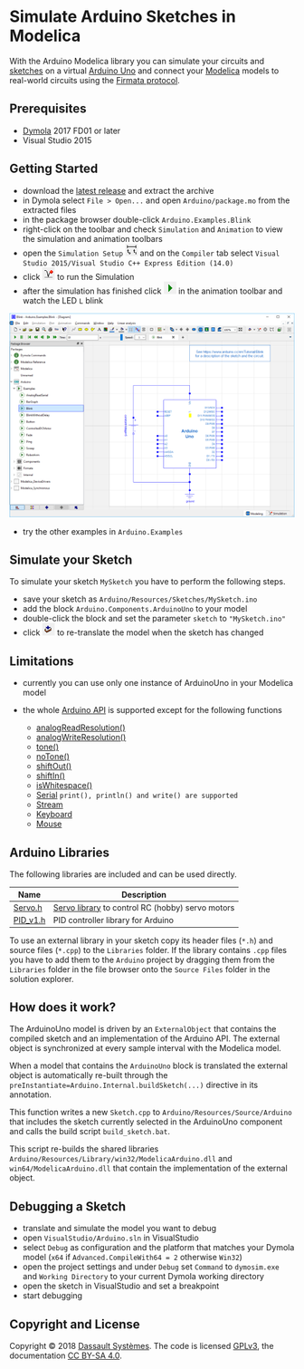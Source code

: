 # Simulate Arduino Sketches in Modelica

With the Arduino Modelica library you can simulate your circuits and [sketches](https://www.arduino.cc/en/Tutorial/Sketch) on a virtual [Arduino Uno](https://www.arduino.cc/en/Main/ArduinoBoardUno) and connect your [Modelica](https://www.modelica.org/) models to real-world circuits using the [Firmata protocol](http://www.firmata.org/).


## Prerequisites

- [Dymola](https://www.3ds.com/products-services/catia/products/dymola) 2017 FD01 or later
- Visual Studio 2015


## Getting Started

- download the [latest release](releases/latest) and extract the archive
- in Dymola select `File > Open...` and open `Arduino/package.mo` from the extracted files
- in the package browser double-click `Arduino.Examples.Blink`
- right-click on the toolbar and check `Simulation` and `Animation` to view the simulation and animation toolbars
- open the `Simulation Setup` ![Setup Button](Arduino/Resources/Images/setup_button.png) and on the `Compiler` tab select `Visual Studio 2015/Visual Studio C++ Express Edition (14.0)`
- click ![Simulate Button](Arduino/Resources/Images/simulate_button.png) to run the Simulation
- after the simulation has finished click ![Run Button](Arduino/Resources/Images/run_button.png) in the animation toolbar and watch the LED `L` blink

![Arduino.Examples.Blink](Arduino/Resources/Images/blink_example.png)

- try the other examples in `Arduino.Examples`


## Simulate your Sketch

To simulate your sketch `MySketch` you have to perform the following steps.

- save your sketch as `Arduino/Resources/Sketches/MySketch.ino`
- add the block `Arduino.Components.ArduinoUno` to your model
- double-click the block and set the parameter `sketch` to `"MySketch.ino"`
- click ![Translate Button](Arduino/Resources/Images/translate_button.png) to re-translate the model when the sketch has changed


## Limitations

- currently you can use only one instance of ArduinoUno in your Modelica model

- the whole [Arduino API](https://www.arduino.cc/en/Reference/HomePage) is supported except for the following functions

	- [analogReadResolution()](https://www.arduino.cc/en/Reference/AnalogReadResolution)
	- [analogWriteResolution()](https://www.arduino.cc/en/Reference/AnalogWriteResolution)
	- [tone()](https://www.arduino.cc/en/Reference/Tone)
	- [noTone()](https://www.arduino.cc/en/Reference/NoTone)
	- [shiftOut()](https://www.arduino.cc/en/Reference/ShiftOut)
	- [shiftIn()](https://www.arduino.cc/en/Reference/ShiftIn)
	- [isWhitespace()](https://www.arduino.cc/en/Reference/IsWhitespace)
	- [Serial](https://www.arduino.cc/en/Reference/Serial) `print(), println() and write() are supported`
	- [Stream](https://www.arduino.cc/en/Reference/Stream)
	- [Keyboard](https://www.arduino.cc/en/Reference/MouseKeyboard)
	- [Mouse](https://www.arduino.cc/en/Reference/MouseKeyboard)


## Arduino Libraries

The following libraries are included and can be used directly.

| Name                            | Description |
|---------------------------------|-------------|
|[Servo.h](Libraries/Servo.h)     | [Servo library](https://www.arduino.cc/en/Reference/Servo) to control RC (hobby) servo motors |
|[PID_v1.h](Libraries/PID_v1.h)   | PID controller library for Arduino |

To use an external library in your sketch copy its header files (`*.h`) and source files (`*.cpp`) to the `Libraries` folder. If the library contains `.cpp` files you have to add them to the `Arduino` project by dragging them from the `Libraries` folder in the file browser onto the `Source Files` folder in the solution explorer.


## How does it work?

The ArduinoUno model is driven by an `ExternalObject` that contains the compiled sketch and an implementation of the Arduino API. The external object is synchronized at every sample interval with the Modelica model.

When a model that contains the `ArduinoUno` block is translated the external object is automatically re-built through the `preInstantiate=Arduino.Internal.buildSketch(...)` directive in its annotation.

This function writes a new `Sketch.cpp` to `Arduino/Resources/Source/Arduino` that includes the sketch currently selected in the ArduinoUno component and calls the build script `build_sketch.bat`.

This script re-builds the shared libraries `Arduino/Resources/Library/win32/ModelicaArduino.dll` and `win64/ModelicaArduino.dll` that contain the implementation of the external object.


## Debugging a Sketch

- translate and simulate the model you want to debug
- open `VisualStudio/Arduino.sln` in VisualStudio
- select `Debug` as configuration and the platform that matches your Dymola model (`x64` if `Advanced.CompileWith64 = 2` otherwise `Win32`)
- open the project settings and under `Debug` set `Command` to `dymosim.exe` and `Working Directory` to your current Dymola working directory
- open the sketch in VisualStudio and set a breakpoint
- start debugging


## Copyright and License

Copyright &copy; 2018 [Dassault Systèmes](https://www.3ds.com/). The code is licensed [GPLv3](https://www.gnu.org/licenses/gpl-3.0.en.html), the documentation [CC BY-SA 4.0](https://creativecommons.org/licenses/by-sa/4.0/).
